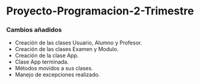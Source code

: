 # Proyecto-Programacion-2-Trimestre


### Cambios añadidos
- Creación de las clases Usuario, Alumno y Profesor.
- Creación de las clases Examen y Modulo.
- Creación de la clase App.
- Clase App terminada.
- Métodos movidos a sus clases.
- Manejo de excepciones realizado.